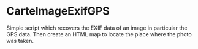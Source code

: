 # CarteImageExifGPS
Simple script which recovers the EXIF data of an image in particular the GPS data. Then create an HTML map to locate the place where the photo was taken.
